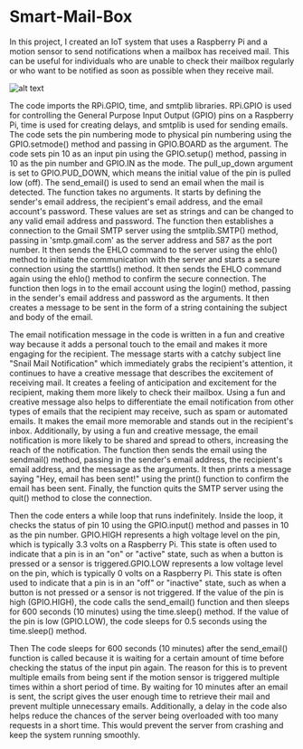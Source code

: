 # Smart-Mail-Box
In this project, I created an IoT system that uses a Raspberry Pi and a motion sensor to send notifications when a mailbox has received mail. This can be useful for individuals who are unable to check their mailbox regularly or who want to be notified as soon as possible when they receive mail.

![alt text](http://url/to/img.png)



The code imports the RPi.GPIO, time, and smtplib libraries. RPi.GPIO is used for controlling the General Purpose Input Output (GPIO) pins on a Raspberry Pi, time is used for creating delays, and smtplib is used for sending emails. The code sets the pin numbering mode to physical pin numbering using the GPIO.setmode() method and passing in GPIO.BOARD as the argument. The code sets pin 10 as an input pin using the GPIO.setup() method, passing in 10 as the pin number and GPIO.IN as the mode. The pull_up_down argument is set to GPIO.PUD_DOWN, which means the initial value of the pin is pulled low (off).
The  send_email()  is used to send an email when the mail is detected. The function takes no arguments. It starts by defining the sender's email address, the recipient's email address, and the email account's password. These values are set as strings and can be changed to any valid email address and password. The function then establishes a connection to the Gmail SMTP server using the smtplib.SMTP() method, passing in 'smtp.gmail.com' as the server address and 587 as the port number. It then sends the EHLO command to the server using the ehlo() method to initiate the communication with the server and starts a secure connection using the starttls() method. It then sends the EHLO command again using the ehlo() method to confirm the secure connection. The function then logs in to the email account using the login() method, passing in the sender's email address and password as the arguments. It then creates a message to be sent in the form of a string containing the subject and body of the email.

The email notification message in the code is written in a fun and creative way because it adds a personal touch to the email and makes it more engaging for the recipient. The message starts with a catchy subject line "Snail Mail Notification" which immediately grabs the recipient's attention, it continues to have a creative message that describes the excitement of receiving mail. It creates a feeling of anticipation and excitement for the recipient, making them more likely to check their mailbox. Using a fun and creative message also helps to differentiate the email notification from other types of emails that the recipient may receive, such as spam or automated emails. It makes the email more memorable and stands out in the recipient's inbox. Additionally, by using a fun and creative message, the email notification is more likely to be shared and spread to others, increasing the reach of the notification.
The function then sends the email using the sendmail() method, passing in the sender's email address, the recipient's email address, and the message as the arguments. It then prints a message saying "Hey, email has been sent!" using the print() function to confirm the email has been sent. Finally, the function quits the SMTP server using the quit() method to close the connection. 

Then the code enters a while loop that runs indefinitely. Inside the loop, it checks the status of pin 10 using the GPIO.input() method and passes in 10 as the pin number. GPIO.HIGH represents a high voltage level on the pin, which is typically 3.3 volts on a Raspberry Pi. This state is often used to indicate that a pin is in an "on" or "active" state, such as when a button is pressed or a sensor is triggered.GPIO.LOW represents a low voltage level on the pin, which is typically 0 volts on a Raspberry Pi. This state is often used to indicate that a pin is in an "off" or "inactive" state, such as when a button is not pressed or a sensor is not triggered. If the value of the pin is high (GPIO.HIGH), the code calls the send_email() function and then sleeps for 600 seconds (10 minutes) using the time.sleep() method. If the value of the pin is low (GPIO.LOW), the code sleeps for 0.5 seconds using the time.sleep() method.

Then The code sleeps for 600 seconds (10 minutes) after the send_email() function is called because it is waiting for a certain amount of time before checking the status of the input pin again. The reason for this is to prevent multiple emails from being sent if the motion sensor is triggered multiple times within a short period of time. By waiting for 10 minutes after an email is sent, the script gives the user enough time to retrieve their mail and prevent multiple unnecessary emails. Additionally, a delay in the code also helps reduce the chances of the server being overloaded with too many requests in a short time. This would prevent the server from crashing and keep the system running smoothly.
